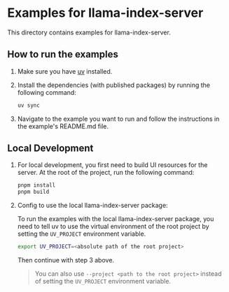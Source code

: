 # Examples for llama-index-server

This directory contains examples for llama-index-server.

## How to run the examples

1. Make sure you have [uv](https://docs.astral.sh/uv/) installed.

2. Install the dependencies (with published packages) by running the following command:

    ```bash
    uv sync
    ```

3. Navigate to the example you want to run and follow the instructions in the example's README.md file.

## Local Development

1. For local development, you first need to build UI resources for the server. At the root of the project, run the following command:

    ```bash
    pnpm install
    pnpm build
    ```

2. Config to use the local llama-index-server package:

    To run the examples with the local llama-index-server package, you need to tell uv to use the virtual environment of the root project
    by setting the `UV_PROJECT` environment variable.

    ```bash
    export UV_PROJECT=<absolute path of the root project>
    ```

    Then continue with step 3 above.

    > You can also use `--project <path to the root project>` instead of setting the `UV_PROJECT` environment variable.

